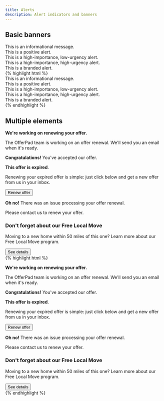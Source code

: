 ```yaml
---
title: Alerts
description: Alert indicators and banners
---
```


## Basic banners

<div class="op-example">
    <div class="c-alert c-alert--neutral">
        This is an informational message.
    </div>
    <div class="c-alert c-alert--success">
        This is a positive alert.
    </div>
    <div class="c-alert c-alert--warning">
        This is a high-importance, low-urgency alert.
    </div>
    <div class="c-alert c-alert--danger">
        This is a high-importance, high-urgency alert.
    </div>
    <div class="c-alert c-alert--special">
        This is a branded alert.
    </div>
</div>
{% highlight html %}
<div class="c-alert c-alert--neutral">
    This is an informational message.
</div>
<div class="c-alert c-alert--success">
    This is a positive alert.
</div>
<div class="c-alert c-alert--warning">
    This is a high-importance, low-urgency alert.
</div>
<div class="c-alert c-alert--danger">
    This is a high-importance, high-urgency alert.
</div>
<div class="c-alert c-alert--special">
    This is a branded alert.
</div>
{% endhighlight %}

## Multiple elements

<div class="op-example">
    <div class="c-alert c-alert--neutral">
        <p><strong>We're working on renewing your offer.</strong></p>
        <p>The OfferPad team is working on an offer renewal. We'll send you an email when it's ready.</p>
    </div>
    <div class="c-alert c-alert--success">
        <p><strong>Congratulations!</strong> You've accepted our offer.</p>
    </div>
    <div class="c-alert c-alert--warning">
        <p><strong>This offer is expired</strong>.</p>
        <p>Renewing your expired offer is simple: just click below and get a new offer from us in your inbox.</p>
        <button class="c-button c-button--primary u-margin-b-m">Renew offer</button>
    </div>
    <div class="c-alert c-alert--danger">
        <p><strong>Oh no!</strong> There was an issue processing your offer renewal.</p>
        <p>Please contact us to renew your offer.</p>
    </div>
    <div class="c-alert c-alert--special">
        <h3 class="c-alert__heading u-text-lowercase">Don't forget about our Free Local Move</h3>
        <p>Moving to a new home within 50 miles of this one? Learn more about our Free Local Move program.</p>
        <button class="c-button c-button--primary u-margin-b-m">See details</button>
    </div>
</div>
{% highlight html %}
<div class="c-alert c-alert--neutral">
    <p><strong>We're working on renewing your offer.</strong></p>
    <p>The OfferPad team is working on an offer renewal. We'll send you an email when it's ready.</p>
</div>
<div class="c-alert c-alert--success">
    <p><strong>Congratulations!</strong> You've accepted our offer.</p
</div>
<div class="c-alert c-alert--warning">
    <p><strong>This offer is expired</strong>.</p>
    <p>Renewing your expired offer is simple: just click below and get a new offer from us in your inbox.</p>
    <button class="c-button c-button--primary u-margin-b-m">Renew offer</button>
</div>
<div class="c-alert c-alert--danger">
    <p><strong>Oh no!</strong> There was an issue processing your offer renewal.</p>
    <p>Please contact us to renew your offer.</p>
</div>
<div class="c-alert c-alert--special">
    <h3 class="c-alert__heading u-text-lowercase">Don't forget about our Free Local Move</h3>
    <p>Moving to a new home within 50 miles of this one? Learn more about our Free Local Move program.</p>
    <button class="c-button c-button--primary u-margin-b-m">See details</button>
</div>
{% endhighlight %}
